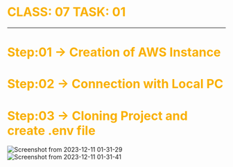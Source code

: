 # <span style="color:#f9b000">CLASS: 07 TASK: 01 </span>
***
# <span style="color:#f9b000">Step:01 -> Creation of AWS Instance </span>
# <span style="color:#f9b000">Step:02 -> Connection with Local PC </span>

# <span style="color:#f9b000">Step:03 -> Cloning Project and create .env file</span>
![Screenshot from 2023-12-11 01-31-29](https://github.com/ALEEZAJOGIYAT/django-chatgpt/assets/87297306/c6d91fe3-87e5-455d-9f6a-cd9ddd75819b)
![Screenshot from 2023-12-11 01-31-41](https://github.com/ALEEZAJOGIYAT/django-chatgpt/assets/87297306/a4ef2aa7-830a-4879-beeb-4fd2eb6ceea2)


